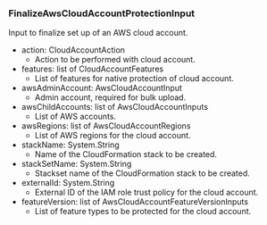 ### FinalizeAwsCloudAccountProtectionInput
Input to finalize set up of an AWS cloud account.

- action: CloudAccountAction
  - Action to be performed with cloud account.
- features: list of CloudAccountFeatures
  - List of features for native protection of cloud account.
- awsAdminAccount: AwsCloudAccountInput
  - Admin account, required for bulk upload.
- awsChildAccounts: list of AwsCloudAccountInputs
  - List of AWS accounts.
- awsRegions: list of AwsCloudAccountRegions
  - List of AWS regions for the cloud account.
- stackName: System.String
  - Name of the CloudFormation stack to be created.
- stackSetName: System.String
  - Stackset name of the CloudFormation stack to be created.
- externalId: System.String
  - External ID of the IAM role trust policy for the cloud account.
- featureVersion: list of AwsCloudAccountFeatureVersionInputs
  - List of feature types to be protected for the cloud account.
